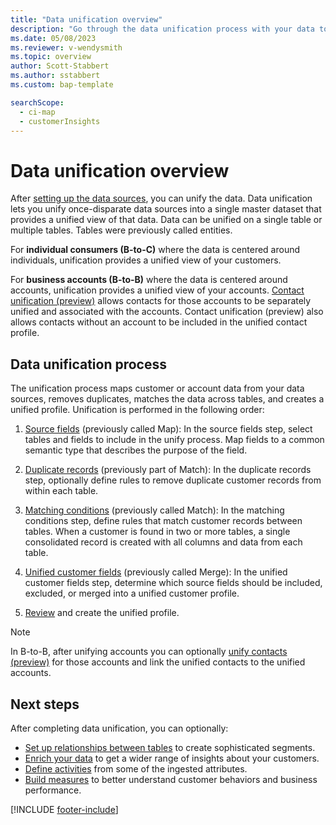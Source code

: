 ```yaml
---
title: "Data unification overview"
description: "Go through the data unification process with your data to create a single master dataset of account or customer profiles."
ms.date: 05/08/2023
ms.reviewer: v-wendysmith
ms.topic: overview
author: Scott-Stabbert
ms.author: sstabbert
ms.custom: bap-template

searchScope: 
  - ci-map
  - customerInsights
---
```


# Data unification overview

After [setting up the data sources](data-sources.md), you can unify the data. Data unification lets you unify once-disparate data sources into a single master dataset that provides a unified view of that data. 
Data can be unified on a single table or multiple tables. Tables were previously called entities.

For **individual consumers (B-to-C)** where the data is centered around individuals, unification provides a unified view of your customers.

For **business accounts (B-to-B)** where the data is centered around accounts, unification provides a unified view of your accounts. [Contact unification (preview)](data-unification-contacts.md) allows contacts for those accounts to be separately unified and associated with the accounts. Contact unification (preview) also allows contacts without an account to be included in the unified contact profile.

## Data unification process

The unification process maps customer or account data from your data sources, removes duplicates, matches the data across tables, and creates a unified profile. Unification is performed in the following order:

1. [Source fields](data-unification-map-tables.md) (previously called Map): In the source fields step, select tables and fields to include in the unify process. Map fields to a common semantic type that describes the purpose of the field.

1. [Duplicate records](data-unification-duplicates.md) (previously part of Match): In the duplicate records step, optionally define rules to remove duplicate customer records from within each table.

1. [Matching conditions](data-unification-match-tables.md) (previously called Match): In the matching conditions step, define rules that match customer records between tables. When a customer is found in two or more tables, a single consolidated record is created with all columns and data from each table.

1. [Unified customer fields](data-unification-merge-tables.md) (previously called Merge): In the unified customer fields step, determine which source fields should be included, excluded, or merged into a unified customer profile.  

1. [Review](data-unification-review.md) and create the unified profile.

> [!NOTE]
> In B-to-B, after unifying accounts you can optionally [unify contacts (preview)](data-unification-contacts.md) for those accounts and link the unified contacts to the unified accounts.

## Next steps

After completing data unification, you can optionally:

- [Set up relationships between tables](relationships.md) to create sophisticated segments.
- [Enrich your data](enrichment-hub.md) to get a wider range of insights about your customers.
- [Define activities](activities.md) from some of the ingested attributes.
- [Build measures](measures.md) to better understand customer behaviors and business performance.

[!INCLUDE [footer-include](includes/footer-banner.md)]
